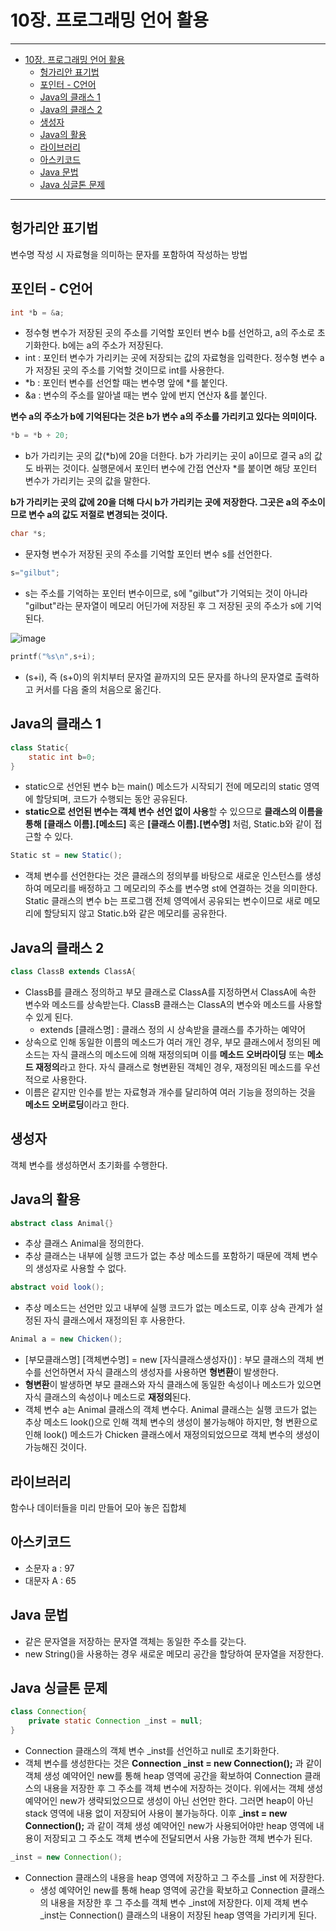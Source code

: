 # 10장. 프로그래밍 언어 활용

---
- [10장. 프로그래밍 언어 활용](#10장-프로그래밍-언어-활용)
  - [헝가리안 표기법](#헝가리안-표기법)
  - [포인터 - C언어](#포인터---c언어)
  - [Java의 클래스 1](#java의-클래스-1)
  - [Java의 클래스 2](#java의-클래스-2)
  - [생성자](#생성자)
  - [Java의 활용](#java의-활용)
  - [라이브러리](#라이브러리)
  - [아스키코드](#아스키코드)
  - [Java 문법](#java-문법)
  - [Java 싱글톤 문제](#java-싱글톤-문제)
---

## 헝가리안 표기법

변수명 작성 시 자료형을 의미하는 문자를 포함하여 작성하는 방법

## 포인터 - C언어

```C
int *b = &a;
```

- 정수형 변수가 저장된 곳의 주소를 기억할 포인터 변수 b를 선언하고, a의 주소로 초기화한다. b에는 a의 주소가 저장된다.
- int : 포인터 변수가 가리키는 곳에 저장되는 값의 자료형을 입력한다. 정수형 변수 a가 저장된 곳의 주소를 기억할 것이므로 int를 사용한다.
- *b : 포인터 변수를 선언할 때는 변수명 앞에 *를 붙인다.
- &a : 변수의 주소를 알아낼 때는 변수 앞에 번지 연산자 &를 붙인다.

**변수 a의 주소가 b에 기억된다는 것은 b가 변수 a의 주소를 가리키고 있다는 의미이다.**

```c
*b = *b + 20;
```

- b가 가리키는 곳의 값(*b)에 20을 더한다. b가 가리키는 곳이 a이므로 결국 a의 값도 바뀌는 것이다. 실행문에서 포인터 변수에 간접 연산자 *를 붙이면 해당 포인터 변수가 가리키는 곳의 값을 말한다.

**b가 가리키는 곳의 값에 20을 더해 다시 b가 가리키는 곳에 저장한다. 그곳은 a의 주소이므로 변수 a의 값도 저절로 변경되는 것이다.**

```c
char *s;
```

- 문자형 변수가 저장된 곳의 주소를 기억할 포인터 변수 s를 선언한다.

```c
s="gilbut";
```

- s는 주소를 기억하는 포인터 변수이므로, s에 "gilbut"가 기억되는 것이 아니라 "gilbut"라는 문자열이 메모리 어딘가에 저장된 후 그 저장된 곳의 주소가 s에 기억된다.

![image](https://github.com/user-attachments/assets/5b77c5f6-756a-409e-adc5-634c4ddfa059)

```c
printf("%s\n",s+i);
```

- (s+i), 즉 (s+0)의 위치부터 문자열 끝까지의 모든 문자를 하나의 문자열로 출력하고 커서를 다음 줄의 처음으로 옮긴다.

## Java의 클래스 1

```java
class Static{
    static int b=0;
}
```

- static으로 선언된 변수 b는 main() 메소드가 시작되기 전에 메모리의 static 영역에 할당되며, 코드가 수행되는 동안 공유된다.
- **static으로 선언된 변수는 객체 변수 선언 없이 사용**할 수 있으므로 **클래스의 이름을 통해** **[클래스 이름].[메소드]** 혹은 **[클래스 이름].[변수명]** 처럼, Static.b와 같이 접근할 수 있다.

```java
Static st = new Static();
```

- 객체 변수를 선언한다는 것은 클래스의 정의부를 바탕으로 새로운 인스턴스를 생성하여 메모리를 배정하고 그 메모리의 주소를 변수명 st에 연결하는 것을 의미한다. Static 클래스의 변수 b는 프로그램 전체 영역에서 공유되는 변수이므로 새로 메모리에 할당되지 않고 Static.b와 같은 메모리를 공유한다.

## Java의 클래스 2

```java
class ClassB extends ClassA{
```

- ClassB를 클래스 정의하고 부모 클래스로 ClassA를 지정하면서 ClassA에 속한 변수와 메소드를 상속받는다. ClassB 클래스는 ClassA의 변수와 메소드를 사용할 수 있게 된다.
  - extends [클래스명] : 클래스 정의 시 상속받을 클래스를 추가하는 예약어
- 상속으로 인해 동일한 이름의 메소드가 여러 개인 경우, 부모 클래스에서 정의된 메소드는 자식 클래스의 메소드에 의해 재정의되며 이를 **메소드 오버라이딩** 또는 **메소드 재정의**라고 한다. 자식 클래스로 형변환된 객체인 경우, 재정의된  메소드를 우선적으로 사용한다.
- 이름은 같지만 인수를 받는 자료형과 개수를 달리하여 여러 기능을 정의하는 것을 **메소드 오버로딩**이라고 한다.

## 생성자

객체 변수를 생성하면서 초기화를 수행한다.

## Java의 활용

```java
abstract class Animal{}
```

- 추상 클래스 Animal을 정의한다.
- 추상 클래스는 내부에 실행 코드가 없는 추상 메소드를 포함하기 때문에 객체 변수의 생성자로 사용할 수 없다.

```java
abstract void look();
```

- 추상 메소드는 선언만 있고 내부에 실행 코드가 없는 메소드로, 이후 상속 관계가 설정된 자식 클래스에서 재정의된 후 사용한다.

```java
Animal a = new Chicken();
```

- [부모클래스명] [객체변수명] = new [자식클래스생성자()] : 부모 클래스의 객체 변수를 선언하면서 자식 클래스의 생성자를 사용하면 **형변환**이 발생한다.
- **형변환**이 발생하면 부모 클래스와 자식 클래스에 동일한 속성이나 메소드가 있으면 자식 클래스의 속성이나 메소드로 **재정의**된다.
- 객체 변수 a는 Animal 클래스의 객체 변수다. Animal 클래스는 실행 코드가 없는 추상 메소드 look()으로 인해 객체 변수의 생성이 불가능해야 하지만, 형 변환으로 인해 look() 메소드가 Chicken 클래스에서 재정의되었으므로 객체 변수의 생성이 가능해진 것이다.

## 라이브러리

함수나 데이터들을 미리 만들어 모아 놓은 집합체

## 아스키코드

- 소문자 a : 97
- 대문자 A : 65

## Java 문법

- 같은 문자열을 저장하는 문자열 객체는 동일한 주소를 갖는다.
- new String()을 사용하는 경우 새로운 메모리 공간을 할당하여 문자열을 저장한다.

## Java 싱글톤 문제

```java
class Connection{
    private static Connection _inst = null;
}
```

- Connection 클래스의 객체 변수 _inst를 선언하고 null로 초기화한다.
- 객체 변수를 생성한다는 것은 **Connection _inst = new Connection();** 과 같이 객체 생성 예약어인 new를 통해 heap 영역에 공간을 확보하여 Connection 클래스의 내용을 저장한 후 그 주소를 객체 변수에 저장하는 것이다. 위에서는 객체 생성 예약어인 new가 생략되었으므로 생성이 아닌 선언만 한다. 그러면 heap이 아닌 stack 영역에 내용 없이 저장되어 사용이 불가능하다. 이후 **_inst = new Connection();** 과 같이 객체 생성 예약어인 new가 사용되어야만 heap 영역에 내용이 저장되고 그 주소도 객체 변수에 전달되면서 사용 가능한 객체 변수가 된다.

```java
_inst = new Connection();
```

- Connection 클래스의 내용을 heap 영역에 저장하고 그 주소를 _inst 에 저장한다.
  - 생성 예약어인 new를 통해 heap 영역에 공간을 확보하고 Connection 클래스의 내용을 저장한 후 그 주소를 객체 변수 _inst에 저장한다. 이제 객체 변수 _inst는 Connection() 클래스의 내용이 저장된 heap 영역을 가리키게 된다.

